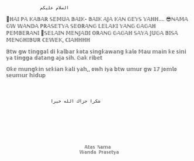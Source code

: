                  السلام عليكم

👋ℍ𝔸𝕀 ℙ𝔸 𝕂𝔸𝔹𝔸ℝ 𝕊𝔼𝕄𝕌𝔸 𝔹𝔸𝕀𝕂- 𝔹𝔸𝕀𝕂 𝔸𝕁𝔸 𝕂𝔸ℕ 𝔾𝔼𝕐𝕊 𝕐𝔸ℍℍ.... 
😎ℕ𝔸𝕄𝔸 𝔾𝕎 𝕎𝔸ℕ𝔻𝔸 ℙℝ𝔸𝕊𝔼𝕋𝕐𝔸 𝕊𝔼𝕆ℝ𝔸ℕ𝔾 𝕃𝔼𝕃𝔸𝕂𝕀 𝕐𝔸ℕ𝔾 𝔾𝔸𝔾𝔸ℍ ℙ𝔼𝕄𝔹𝔼ℝ𝔸ℕ𝕀
🤡𝕊𝔼𝕃𝔸𝕀ℕ 𝕄𝔼ℕ𝕁𝔸𝔻𝕀 𝕆ℝ𝔸ℕ𝔾 𝔾𝔸𝔾𝔸ℍ 𝕊𝔸𝕐𝔸 𝕁𝕌𝔾𝔸 𝔹𝕀𝕊𝔸 𝕄𝔼ℕ𝔾ℍ𝕀𝔹𝕌ℝ ℂ𝔼𝕎𝔼𝕂, ℂ𝕀𝔸ℍℍℍℍ


  𝔹𝕥𝕨 𝕘𝕨 𝕥𝕚𝕟𝕘𝕘𝕒𝕝 𝕕𝕚 𝕜𝕒𝕝𝕓𝕒𝕣 𝕜𝕠𝕥𝕒 𝕤𝕚𝕟𝕘𝕜𝕒𝕨𝕒𝕟𝕘 𝕜𝕒𝕝𝕠 
𝕄𝕒𝕦 𝕞𝕒𝕚𝕟 𝕜𝕖 𝕤𝕚𝕟𝕚 𝕪𝕒 𝕥𝕚𝕟𝕘𝕘𝕒 𝕕𝕒𝕥𝕒𝕟𝕘 𝕒𝕛𝕒 𝕤𝕚𝕙. 𝔾𝕒𝕜 𝕣𝕚𝕓𝕖𝕥



𝕆𝕜𝕖 𝕞𝕦𝕟𝕘𝕜𝕚𝕟 𝕤𝕖𝕜𝕚𝕒𝕟 𝕜𝕒𝕝𝕚 𝕪𝕒𝕙,, 𝕠𝕨𝕙 𝕚𝕪𝕒 𝕓𝕥𝕨 𝕦𝕞𝕦𝕣 𝕘𝕨 𝟙𝟟 𝕛𝕠𝕞𝕝𝕠 𝕤𝕖𝕦𝕞𝕦𝕣 𝕙𝕚𝕕𝕦𝕡






 ~~~~~         𝔻𝕒𝕙𝕙𝕙𝕙𝕙𝕙 𝕥𝕙𝕒𝕟𝕜𝕤𝕤𝕤𝕤𝕤𝕤𝕤       ~~~~~~~~~



                  شكرا جزاك الله خيرا








                               𝔸𝕥𝕒𝕤 ℕ𝕒𝕞𝕒
                             𝕎𝕒𝕟𝕕𝕒 ℙ𝕣𝕒𝕤𝕖𝕥𝕪𝕒
